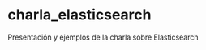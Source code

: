 charla_elasticsearch
====================

Presentación y ejemplos de la charla sobre Elasticsearch
